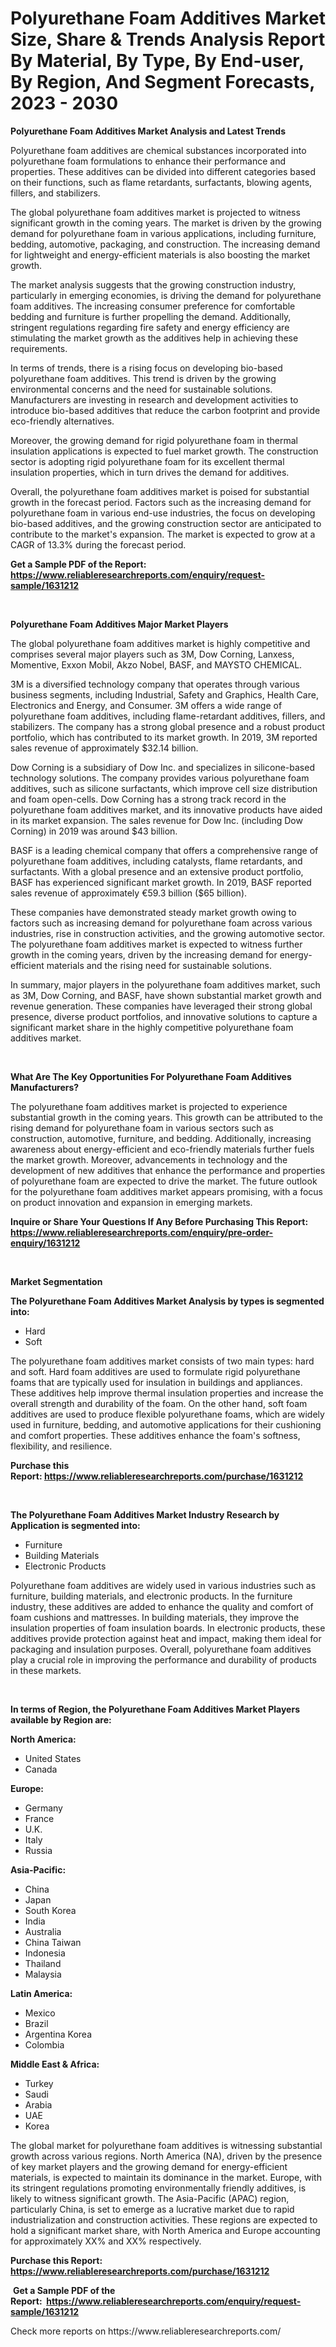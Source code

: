 <p><h1>Polyurethane Foam Additives Market Size, Share & Trends Analysis Report By Material, By Type, By End-user, By Region, And Segment Forecasts, 2023 - 2030</h1></p><p><strong>Polyurethane Foam Additives Market Analysis and Latest Trends</strong></p>
<p><p>Polyurethane foam additives are chemical substances incorporated into polyurethane foam formulations to enhance their performance and properties. These additives can be divided into different categories based on their functions, such as flame retardants, surfactants, blowing agents, fillers, and stabilizers.</p><p>The global polyurethane foam additives market is projected to witness significant growth in the coming years. The market is driven by the growing demand for polyurethane foam in various applications, including furniture, bedding, automotive, packaging, and construction. The increasing demand for lightweight and energy-efficient materials is also boosting the market growth.</p><p>The market analysis suggests that the growing construction industry, particularly in emerging economies, is driving the demand for polyurethane foam additives. The increasing consumer preference for comfortable bedding and furniture is further propelling the demand. Additionally, stringent regulations regarding fire safety and energy efficiency are stimulating the market growth as the additives help in achieving these requirements.</p><p>In terms of trends, there is a rising focus on developing bio-based polyurethane foam additives. This trend is driven by the growing environmental concerns and the need for sustainable solutions. Manufacturers are investing in research and development activities to introduce bio-based additives that reduce the carbon footprint and provide eco-friendly alternatives.</p><p>Moreover, the growing demand for rigid polyurethane foam in thermal insulation applications is expected to fuel market growth. The construction sector is adopting rigid polyurethane foam for its excellent thermal insulation properties, which in turn drives the demand for additives.</p><p>Overall, the polyurethane foam additives market is poised for substantial growth in the forecast period. Factors such as the increasing demand for polyurethane foam in various end-use industries, the focus on developing bio-based additives, and the growing construction sector are anticipated to contribute to the market's expansion. The market is expected to grow at a CAGR of 13.3% during the forecast period.</p></p>
<p><strong>Get a Sample PDF of the Report:&nbsp; <a href="https://www.reliableresearchreports.com/enquiry/request-sample/1631212">https://www.reliableresearchreports.com/enquiry/request-sample/1631212</a></strong></p>
<p>&nbsp;</p>
<p><strong>Polyurethane Foam Additives Major Market Players</strong></p>
<p><p>The global polyurethane foam additives market is highly competitive and comprises several major players such as 3M, Dow Corning, Lanxess, Momentive, Exxon Mobil, Akzo Nobel, BASF, and MAYSTO CHEMICAL.</p><p>3M is a diversified technology company that operates through various business segments, including Industrial, Safety and Graphics, Health Care, Electronics and Energy, and Consumer. 3M offers a wide range of polyurethane foam additives, including flame-retardant additives, fillers, and stabilizers. The company has a strong global presence and a robust product portfolio, which has contributed to its market growth. In 2019, 3M reported sales revenue of approximately $32.14 billion.</p><p>Dow Corning is a subsidiary of Dow Inc. and specializes in silicone-based technology solutions. The company provides various polyurethane foam additives, such as silicone surfactants, which improve cell size distribution and foam open-cells. Dow Corning has a strong track record in the polyurethane foam additives market, and its innovative products have aided in its market expansion. The sales revenue for Dow Inc. (including Dow Corning) in 2019 was around $43 billion.</p><p>BASF is a leading chemical company that offers a comprehensive range of polyurethane foam additives, including catalysts, flame retardants, and surfactants. With a global presence and an extensive product portfolio, BASF has experienced significant market growth. In 2019, BASF reported sales revenue of approximately €59.3 billion ($65 billion).</p><p>These companies have demonstrated steady market growth owing to factors such as increasing demand for polyurethane foam across various industries, rise in construction activities, and the growing automotive sector. The polyurethane foam additives market is expected to witness further growth in the coming years, driven by the increasing demand for energy-efficient materials and the rising need for sustainable solutions.</p><p>In summary, major players in the polyurethane foam additives market, such as 3M, Dow Corning, and BASF, have shown substantial market growth and revenue generation. These companies have leveraged their strong global presence, diverse product portfolios, and innovative solutions to capture a significant market share in the highly competitive polyurethane foam additives market.</p></p>
<p>&nbsp;</p>
<p><strong>What Are The Key Opportunities For Polyurethane Foam Additives Manufacturers?</strong></p>
<p><p>The polyurethane foam additives market is projected to experience substantial growth in the coming years. This growth can be attributed to the rising demand for polyurethane foam in various sectors such as construction, automotive, furniture, and bedding. Additionally, increasing awareness about energy-efficient and eco-friendly materials further fuels the market growth. Moreover, advancements in technology and the development of new additives that enhance the performance and properties of polyurethane foam are expected to drive the market. The future outlook for the polyurethane foam additives market appears promising, with a focus on product innovation and expansion in emerging markets.</p></p>
<p><strong>Inquire or Share Your Questions If Any Before Purchasing This Report: <a href="https://www.reliableresearchreports.com/enquiry/pre-order-enquiry/1631212">https://www.reliableresearchreports.com/enquiry/pre-order-enquiry/1631212</a></strong></p>
<p>&nbsp;</p>
<p><strong>Market Segmentation</strong></p>
<p><strong>The Polyurethane Foam Additives Market Analysis by types is segmented into:</strong></p>
<p><ul><li>Hard</li><li>Soft</li></ul></p>
<p><p>The polyurethane foam additives market consists of two main types: hard and soft. Hard foam additives are used to formulate rigid polyurethane foams that are typically used for insulation in buildings and appliances. These additives help improve thermal insulation properties and increase the overall strength and durability of the foam. On the other hand, soft foam additives are used to produce flexible polyurethane foams, which are widely used in furniture, bedding, and automotive applications for their cushioning and comfort properties. These additives enhance the foam's softness, flexibility, and resilience.</p></p>
<p><strong>Purchase this Report:&nbsp;<a href="https://www.reliableresearchreports.com/purchase/1631212">https://www.reliableresearchreports.com/purchase/1631212</a></strong></p>
<p>&nbsp;</p>
<p><strong>The Polyurethane Foam Additives Market Industry Research by Application is segmented into:</strong></p>
<p><ul><li>Furniture</li><li>Building Materials</li><li>Electronic Products</li></ul></p>
<p><p>Polyurethane foam additives are widely used in various industries such as furniture, building materials, and electronic products. In the furniture industry, these additives are added to enhance the quality and comfort of foam cushions and mattresses. In building materials, they improve the insulation properties of foam insulation boards. In electronic products, these additives provide protection against heat and impact, making them ideal for packaging and insulation purposes. Overall, polyurethane foam additives play a crucial role in improving the performance and durability of products in these markets.</p></p>
<p>&nbsp;</p>
<p><strong>In terms of Region, the Polyurethane Foam Additives Market Players available by Region are:</strong></p>
<p>
    <p> <strong> North America: </strong>
        <ul>
            <li>United States</li>
            <li>Canada</li>
        </ul>
        </p> 
    <p> <strong> Europe: </strong>
        <ul>
            <li>Germany</li>
            <li>France</li>
            <li>U.K.</li>
            <li>Italy</li>
            <li>Russia</li>
        </ul>
        </p> 
    <p> <strong> Asia-Pacific: </strong>
        <ul>
            <li>China</li>
            <li>Japan</li>
            <li>South Korea</li>
            <li>India</li>
            <li>Australia</li>
            <li>China Taiwan</li>
            <li>Indonesia</li>
            <li>Thailand</li>
            <li>Malaysia</li>
        </ul>
        </p> 
    <p> <strong> Latin America: </strong>
        <ul>
            <li>Mexico</li>
            <li>Brazil</li>
            <li>Argentina Korea</li>
            <li>Colombia</li>
        </ul>
        </p> 
    <p> <strong> Middle East & Africa: </strong>
        <ul>
            <li>Turkey</li>
            <li>Saudi</li>
            <li>Arabia</li>
            <li>UAE</li>
            <li>Korea</li>
        </ul>
    </p>
    </p>
<p><p>The global market for polyurethane foam additives is witnessing substantial growth across various regions. North America (NA), driven by the presence of key market players and the growing demand for energy-efficient materials, is expected to maintain its dominance in the market. Europe, with its stringent regulations promoting environmentally friendly additives, is likely to witness significant growth. The Asia-Pacific (APAC) region, particularly China, is set to emerge as a lucrative market due to rapid industrialization and construction activities. These regions are expected to hold a significant market share, with North America and Europe accounting for approximately XX% and XX% respectively.</p></p>
<p><strong>Purchase this Report: <a href="https://www.reliableresearchreports.com/purchase/1631212">https://www.reliableresearchreports.com/purchase/1631212</a></strong></p>
<p>&nbsp;<strong>Get a Sample PDF of the Report:&nbsp;&nbsp;<a href="https://www.reliableresearchreports.com/enquiry/request-sample/1631212">https://www.reliableresearchreports.com/enquiry/request-sample/1631212</a></strong></p>
<p><strong></strong></p>
<p>Check more reports on https://www.reliableresearchreports.com/</p>